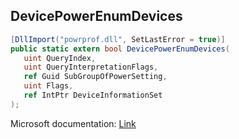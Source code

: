 ## DevicePowerEnumDevices

```csharp
[DllImport("powrprof.dll", SetLastError = true)]
public static extern bool DevicePowerEnumDevices(
   uint QueryIndex,
   uint QueryInterpretationFlags,
   ref Guid SubGroupOfPowerSetting,
   uint Flags,
   ref IntPtr DeviceInformationSet
);
```

Microsoft documentation: [Link](https://docs.microsoft.com/en-us/windows/win32/api/powrprof/nf-powrprof-devicepowerenumdevices)
